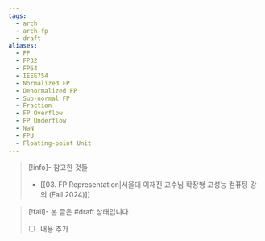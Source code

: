 ```yaml
---
tags:
  - arch
  - arch-fp
  - draft
aliases:
  - FP
  - FP32
  - FP64
  - IEEE754
  - Normalized FP
  - Denormalized FP
  - Sub-normal FP
  - Fraction
  - FP Overflow
  - FP Underflow
  - NaN
  - FPU
  - Floating-point Unit
---
```

> [!info]- 참고한 것들
> - [[03. FP Representation|서울대 이재진 교수님 확장형 고성능 컴퓨팅 강의 (Fall 2024)]]

> [!fail]- 본 글은 #draft 상태입니다.
> - [ ] 내용 추가